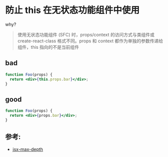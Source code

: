 # 防止 this 在无状态功能组件中使用

why?

> 使用无状态功能组件 (SFC) 时，props/context 的访问方式与类组件或 create-react-class 格式不同。props 和 context 都作为单独的参数传递给组件，this 指向的不是当前组件

## bad

```jsx
function Foo(props) {
  return <div>{this.props.bar}</div>;
}
```

## good

```jsx
function Foo(props) {
  return <div>{props.bar}</div>;
}
```

## 参考:

- [jsx-max-depth](https://github.com/jsx-eslint/eslint-plugin-react/blob/c42b624d0fb9ad647583a775ab9751091eec066f/docs/rules/jsx-max-depth)
